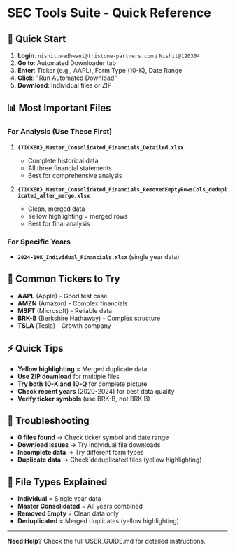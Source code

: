 # SEC Tools Suite - Quick Reference

## 🚀 Quick Start
1. **Login**: `nishit.wadhwani@tristone-partners.com` / `Nishit@120304`
2. **Go to**: Automated Downloader tab
3. **Enter**: Ticker (e.g., AAPL), Form Type (10-K), Date Range
4. **Click**: "Run Automated Download"
5. **Download**: Individual files or ZIP

## 📊 Most Important Files

### For Analysis (Use These First)
1. **`{TICKER}_Master_Consolidated_Financials_Detailed.xlsx`**
   - Complete historical data
   - All three financial statements
   - Best for comprehensive analysis

2. **`{TICKER}_Master_Consolidated_Financials_RemovedEmptyRowsCols_deduplicated_after_merge.xlsx`**
   - Clean, merged data
   - Yellow highlighting = merged rows
   - Best for final analysis

### For Specific Years
- **`2024-10K_Individual_Financials.xlsx`** (single year data)

## 🎯 Common Tickers to Try
- **AAPL** (Apple) - Good test case
- **AMZN** (Amazon) - Complex financials
- **MSFT** (Microsoft) - Reliable data
- **BRK-B** (Berkshire Hathaway) - Complex structure
- **TSLA** (Tesla) - Growth company

## ⚡ Quick Tips
- **Yellow highlighting** = Merged duplicate data
- **Use ZIP download** for multiple files
- **Try both 10-K and 10-Q** for complete picture
- **Check recent years** (2020-2024) for best data quality
- **Verify ticker symbols** (use BRK-B, not BRK.B)

## 🔧 Troubleshooting
- **0 files found** → Check ticker symbol and date range
- **Download issues** → Try individual file downloads
- **Incomplete data** → Try different form types
- **Duplicate data** → Check deduplicated files (yellow highlighting)

## 📁 File Types Explained
- **Individual** = Single year data
- **Master Consolidated** = All years combined
- **Removed Empty** = Clean data only
- **Deduplicated** = Merged duplicates (yellow highlighting)

---
**Need Help?** Check the full USER_GUIDE.md for detailed instructions.

